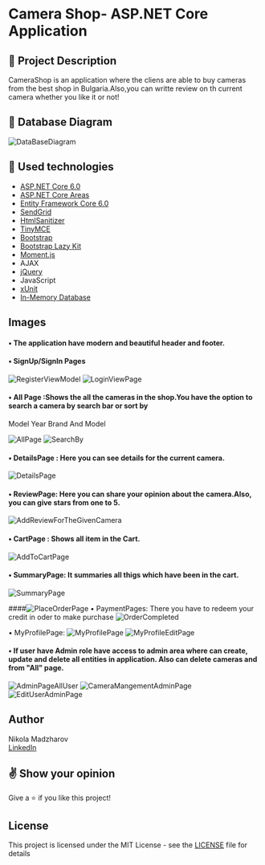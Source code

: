 # Camera Shop- ASP.NET Core Application  


## :pencil: Project Description
CameraShop is an application where the cliens are able to buy cameras from the best shop in Bulgaria.Also,you can writte review on th current camera whether you like it or not!


## :floppy_disk: Database Diagram

![DataBaseDiagram](https://user-images.githubusercontent.com/89745007/206549117-20543a5e-10d2-427f-823b-6ad113a26476.png)





## :hammer: Used technologies
* [ASP.NET Core 6.0](https://dotnet.microsoft.com/en-us/download/dotnet/6.0)
* [ASP.NET Core Areas](https://learn.microsoft.com/en-us/aspnet/core/mvc/controllers/areas?view=aspnetcore-6.0)
* [Entity Framework Core 6.0](https://learn.microsoft.com/en-us/ef/core/)
* [SendGrid](https://github.com/sendgrid)
* [HtmlSanitizer](https://github.com/mganss/HtmlSanitizer)
* [TinyMCE](https://github.com/tinymce/)
* [Bootstrap](https://github.com/twbs/bootstrap)
* [Bootstrap Lazy Kit](https://bootstrapbay.github.io/lazy-kit/)
* [Moment.js](https://www.nuget.org/packages/Moment.js/ "Moment.js")
* AJAX
* [jQuery](https://github.com/jquery/jquery)
* JavaScript
* [xUnit](https://github.com/xunit/xunit)
* [In-Memory Database](https://learn.microsoft.com/en-us/sql/relational-databases/in-memory-database?view=sql-server-ver16)


## Images
#### • The application have modern and beautiful header and footer.
#### • SignUp/SignIn Pages
![RegisterViewModel](https://user-images.githubusercontent.com/89745007/206549203-aa939925-1b62-4382-8ec6-ea09b96c091c.png)
![LoginViewPage](https://user-images.githubusercontent.com/89745007/206549239-eb25d06b-f782-4bc4-a8b7-7ee8de027c1f.png)





#### • All Page :Shows the all the cameras in the shop.You have the option to search a camera by search bar or sort by 
Model
Year
Brand And Model

![AllPage](https://user-images.githubusercontent.com/89745007/206549451-ad607a13-6421-45f4-8d59-5e35dca08dac.png)
![SearchBy](https://user-images.githubusercontent.com/89745007/206549706-f468a6af-6421-4b6f-9a7a-2a23aac17d77.png)


#### • DetailsPage : Here you can see details for the current camera.
![DetailsPage](https://user-images.githubusercontent.com/89745007/206549779-96b1bdd2-f852-4037-b29e-e42da0933576.png)


#### • ReviewPage: Here you can share your opinion about the camera.Also, you can give stars from one to 5. 
![AddReviewForTheGivenCamera](https://user-images.githubusercontent.com/89745007/206549987-21992c04-0956-4c1f-8ed6-f478accecc47.png)


#### • CartPage : Shows all item in the Cart.
![AddToCartPage](https://user-images.githubusercontent.com/89745007/206550401-eb92dd83-ee24-4b2e-b911-34181f4761f4.png)

#### • SummaryPage: It summaries all thigs which have been in the cart.
![SummaryPage](https://user-images.githubusercontent.com/89745007/206550737-5e1f283e-3eae-4b6a-8b76-8e493c5df35b.png)


####![PlaceOrderPage](https://user-images.githubusercontent.com/89745007/206551472-95e0623d-f4b1-4c6a-b1e4-f8f6b4aaf800.png)
 • PaymentPages: There you have to redeem your credit in oder to make purchase
![OrderCompleted](https://user-images.githubusercontent.com/89745007/206551516-c5b5ef35-7e7c-44d7-adcf-13787054e49f.png)

 • MyProfilePage: 
![MyProfilePage](https://user-images.githubusercontent.com/89745007/206551952-880d18d5-3b21-4140-8a27-936c190628c4.png)
![MyProfileEditPage](https://user-images.githubusercontent.com/89745007/206551959-f5122226-2a88-4dfb-b3a1-bdb2e725fb57.png)


#### • If user have Admin role have access to admin area where can create, update and delete all entities in application. Also can delete cameras and from "All" page.
![AdminPageAllUser](https://user-images.githubusercontent.com/89745007/206551837-d83d0799-878b-457f-828c-531d48ffc355.png)
![CameraMangementAdminPage](https://user-images.githubusercontent.com/89745007/206551851-c1ddd270-d3b3-4667-82ff-45907c798d22.png)
![EditUserAdminPage](https://user-images.githubusercontent.com/89745007/206551884-998949af-1de4-4ad1-9d40-e0a1b07019b5.png)




## Author
Nikola Madzharov
<br />
[LinkedIn](https://www.linkedin.com/in/nikola-madzharov-106b90236/)


## :v: Show your opinion
Give a :star: if you like this project!


## License
This project is licensed under the MIT License - see the [LICENSE](LICENSE) file for details
